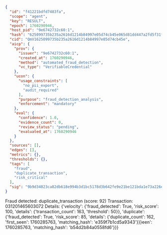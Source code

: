 ```json
{
  "id": "f41221bdfd7483fa",
  "scope": "agent",
  "key": "RESULT",
  "epoch": 1760290946,
  "host_pid": "9e6742732c60:1",
  "hash": "625099735b235a2616d1214b84997e05d74cb45e065d81dd447a2fd5f31f8c3c",
  "cid": "QmV1625099735b235a2616d1214b84997e05d74cb45e",
  "aicp": {
    "prov": {
      "issuer": "9e6742732c60:1",
      "created_at": 1760290946,
      "method": "automated_fraud_detection",
      "vc_type": "VerifiableCredential"
    },
    "ucon": {
      "usage_constraints": [
        "no_pii_export",
        "audit_required"
      ],
      "purpose": "fraud_detection_analysis",
      "enforcement": "mandatory"
    },
    "eval": {
      "confidence": 1.0,
      "evidence_count": 0,
      "review_status": "pending",
      "evaluated_at": 1760290946
    }
  },
  "sources": [],
  "edges": [],
  "metrics": {},
  "thresholds": {},
  "tags": [
    "fraud",
    "duplicate_transaction",
    "risk_critical"
  ],
  "sig": "9b9d34023ca82db618e994b3d1bc5178d3b642fe9e21be121bda1e73a226e70d"
}
```

Fraud detected: duplicate_transaction (score: 92)
Transaction: 031201465603072
Details: {'velocity': {'fraud_detected': True, 'risk_score': 100, 'details': {'transaction_count': 163, 'threshold': 50}}, 'duplicate': {'fraud_detected': True, 'risk_score': 85, 'details': {'duplicate_count': 162, 'first_seen': 1760285763, 'matching_hash': 'e359f7b1cd5a9343'}}}een': 1760285763, 'matching_hash': 'b54d2b84a0558fd6'}}}